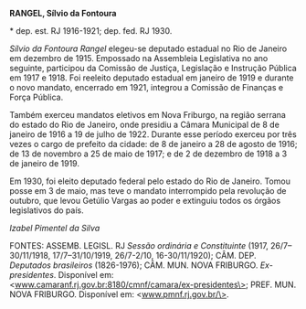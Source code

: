 **RANGEL, Sílvio da Fontoura**

\* dep. est. RJ 1916-1921; dep. fed. RJ 1930.

*Sílvio da Fontoura Rangel* elegeu-se deputado estadual no Rio de
Janeiro em dezembro de 1915. Empossado na Assembleia Legislativa no ano
seguinte, participou da Comissão de Justiça, Legislação e Instrução
Pública em 1917 e 1918. Foi reeleito deputado estadual em janeiro de
1919 e durante o novo mandato, encerrado em 1921, integrou a Comissão de
Finanças e Força Pública.

Também exerceu mandatos eletivos em Nova Friburgo, na região serrana do
estado do Rio de Janeiro, onde presidiu a Câmara Municipal de 8 de
janeiro de 1916 a 19 de julho de 1922. Durante esse período exerceu por
três vezes o cargo de prefeito da cidade: de 8 de janeiro a 28 de agosto
de 1916; de 13 de novembro a 25 de maio de 1917; e de 2 de dezembro de
1918 a 3 de janeiro de 1919.

Em 1930, foi eleito deputado federal pelo estado do Rio de Janeiro.
Tomou posse em 3 de maio, mas teve o mandato interrompido pela revolução
de outubro, que levou Getúlio Vargas ao poder e extinguiu todos os
órgãos legislativos do país.

*Izabel Pimentel da Silva*

FONTES: ASSEMB. LEGISL. RJ *Sessão ordinária e Constituinte* (1917,
26/7–30/11/1918, 17/7–31/10/1919, 26/7-2/10, 16-30/11/1920); CÂM. DEP.
*Deputados brasileiros* (1826-1976); CÂM. MUN. NOVA FRIBURGO.
*Ex-presidentes*. Disponível em:
\<www.camaranf.rj.gov.br:8180/cmnf/camara/ex-presidentes\>; PREF. MUN.
NOVA FRIBURGO. Disponível em: \<www.pmnf.rj.gov.br/\>.
